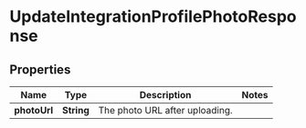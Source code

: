 
# UpdateIntegrationProfilePhotoResponse

## Properties
Name | Type | Description | Notes
------------ | ------------- | ------------- | -------------
**photoUrl** | **String** | The photo URL after uploading. | 



